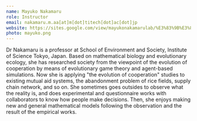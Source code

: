 ```yaml
---
name: Mayuko Nakamaru
role: Instructor
email: nakamaru.m.aa[at]m[dot]titech[dot]ac[dot]jp
website: https://sites.google.com/view/mayukonakamarulab/%E3%83%9B%E3%83%BC%E3%83%A0/members-english?authuser=0
photo: mayuko.png
---
```


Dr Nakamaru is a professor at School of Environment and Society, Institute of Science Tokyo, Japan. Based on mathematical biology and evolutionary ecology, she has researched society from the viewpoint of the evolution of cooperation by means of evolutionary game theory and agent-based simulations. Now she is applying "the evolution of cooperation" studies to existing mutual aid systems, the abandonment problem of rice fields, supply chain network, and so on. She sometimes goes outsides to observe what the reality is, and does experimental and questionnaire works with collaborators to know how people make decisions. Then, she enjoys making new and general mathematical models following the observation and the result of the empirical works.
